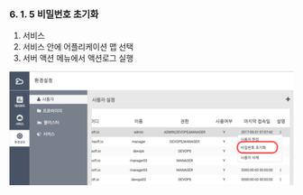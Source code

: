 ### 6. 1. 5 비밀번호 초기화

1. 서비스
2. 서비스 안에 어플리케이션 맵 선택
3. 서버 액션 메뉴에서 액션로그 실행 

![](/assets/pw_reset.png)

